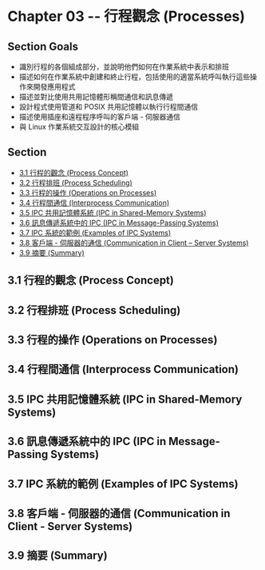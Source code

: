 # Chapter 03 -- 行程觀念 (Processes) #

## Section Goals ##

* 識別行程的各個組成部分，並說明他們如何在作業系統中表示和排班
* 描述如何在作業系統中創建和終止行程，包括使用的適當系統呼叫執行這些操作來開發應用程式
* 描述並對比使用共用記憶體形稱間通信和訊息傳遞
* 設計程式使用管道和 POSIX 共用記憶體以執行行程間通信
* 描述使用插座和遠程程序呼叫的客戶端 - 伺服器通信
* 與 Linux 作業系統交互設計的核心模組

## Section ##

* [3.1 行程的觀念 (Process Concept)](#31-行程的觀念-process-concept)
* [3.2 行程排班 (Process Scheduling)](#32-行程排班-process-scheduling)
* [3.3 行程的操作 (Operations on Processes)](#33-行程的操作-operations-on-processes)
* [3.4 行程間通信 (Interprocess Communication)](#34-行程間通信-interprocess-communication)
* [3.5 IPC 共用記憶體系統 (IPC in Shared-Memory Systems)](#35-ipc-共用記憶體系統-ipc-in-shared-memory-systems)
* [3.6 訊息傳遞系統中的 IPC (IPC in Message-Passing Systems)](#36-訊息傳遞系統中的-ipc-ipc-in-message-passing-systems)
* [3.7 IPC 系統的範例 (Examples of IPC Systems)](#37-ipc-系統的範例-examples-of-ipc-systems)
* [3.8 客戶端 - 伺服器的通信 (Communication in Client – Server Systems)](#38-客戶端---伺服器的通信-communication-in-client---server-systems)
* [3.9 摘要 (Summary)](#39-摘要-summary)

## 3.1 行程的觀念 (Process Concept) ##

## 3.2 行程排班 (Process Scheduling) ##

## 3.3 行程的操作 (Operations on Processes) ##

## 3.4 行程間通信 (Interprocess Communication) ##

## 3.5 IPC 共用記憶體系統 (IPC in Shared-Memory Systems) ##

## 3.6 訊息傳遞系統中的 IPC (IPC in Message-Passing Systems) ##

## 3.7 IPC 系統的範例 (Examples of IPC Systems) ##

## 3.8 客戶端 \- 伺服器的通信 (Communication in Client \- Server Systems) ##

## 3.9 摘要 (Summary) ##
